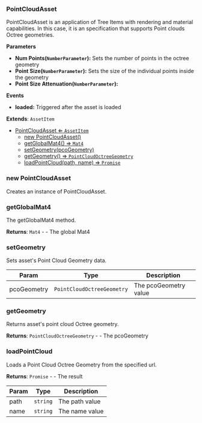 <a name="PointCloudAsset"></a>

### PointCloudAsset 
PointCloudAsset is an application of Tree Items with rendering and material capabilities.
In this case, it is an specification that supports Point clouds Octree geometries.

**Parameters**
*  **Num Points(`NumberParameter`):** Sets the number of points in the octree geometry
* **Point Size(`NumberParameter`):** Sets the size of the individual points inside the geometry
* **Point Size Attenuation(`NumberParameter`):**

**Events**
* **loaded:** Triggered after the asset is loaded


**Extends**: <code>AssetItem</code>  

* [PointCloudAsset ⇐ <code>AssetItem</code>](#PointCloudAsset)
    * [new PointCloudAsset()](#new-PointCloudAsset)
    * [getGlobalMat4() ⇒ <code>Mat4</code>](#getGlobalMat4)
    * [setGeometry(pcoGeometry)](#setGeometry)
    * [getGeometry() ⇒ <code>PointCloudOctreeGeometry</code>](#getGeometry)
    * [loadPointCloud(path, name) ⇒ <code>Promise</code>](#loadPointCloud)

<a name="new_PointCloudAsset_new"></a>

### new PointCloudAsset
Creates an instance of PointCloudAsset.

<a name="PointCloudAsset+getGlobalMat4"></a>

### getGlobalMat4
The getGlobalMat4 method.


**Returns**: <code>Mat4</code> - - The global Mat4  
<a name="PointCloudAsset+setGeometry"></a>

### setGeometry
Sets asset's Point Cloud Geometry data.



| Param | Type | Description |
| --- | --- | --- |
| pcoGeometry | <code>PointCloudOctreeGeometry</code> | The pcoGeometry value |

<a name="PointCloudAsset+getGeometry"></a>

### getGeometry
Returns asset's point cloud Octree geometry.


**Returns**: <code>PointCloudOctreeGeometry</code> - - The pcoGeometry  
<a name="PointCloudAsset+loadPointCloud"></a>

### loadPointCloud
Loads a Point Cloud Octree Geometry from the specified url.


**Returns**: <code>Promise</code> - - The result  

| Param | Type | Description |
| --- | --- | --- |
| path | <code>string</code> | The path value |
| name | <code>string</code> | The name value |

